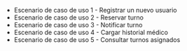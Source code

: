 - Escenario de caso de uso 1 - Registrar un nuevo usuario
- Escenario de caso de uso 2 - Reservar turno
- Escenario de caso de uso 3 - Notificar turno
- Escenario de caso de uso 4 - Cargar historial médico
- Escenario de caso de uso 5 - Consultar turnos asignados
